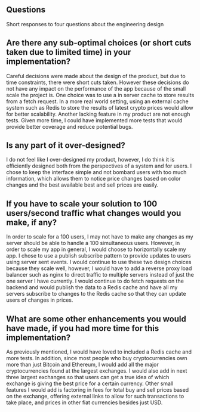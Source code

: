 ## Questions

Short responses to four questions about the engineering design

## Are there any sub-optimal choices (or short cuts taken due to limited time) in your implementation?

Careful decisions were made about the design of the product, but due to time constraints, there were short cuts taken. However these decisions do not have any impact on the performance of the app because of the small scale the project is. One choice was to use a in server cache to store results from a fetch request. In a more real world setting, using an external cache system such as Redis to store the results of latest crypto prices would allow for better scalability. Another lacking feature in my product are not enough tests. Given more time, I could have implemented more tests that would provide better coverage and reduce potential bugs.

## Is any part of it over-designed?

I do not feel like I over-designed my product, however, I do think it is efficiently designed both from the perspectives of a system and for users. I chose to keep the interface simple and not bombard users with too much information, which allows them to notice price changes based on color changes and the best available best and sell prices are easily.

## If you have to scale your solution to 100 users/second traffic what changes would you make, if any?

In order to scale for a 100 users, I may not have to make any changes as my server should be able to handle a 100 simultaneous users. However, in order to scale my app in general, I would choose to horizontally scale my app. I chose to use a publish subscribe pattern to provide updates to users using server sent events. I would continue to use these two design choices because they scale well, however, I would have to add a reverse proxy load balancer such as nginx to direct traffic to multiple servers instead of just the one server I have currently. I would continue to do fetch requests on the backend and would publish the data to a Redis cache and have all my servers subscribe to changes to the Redis cache so that they can update users of changes in prices.

## What are some other enhancements you would have made, if you had more time for this implementation?

As previously mentioned, I would have loved to included a Redis cache and more tests. In addition, since most people who buy cryptocurrencies own more than just Bitcoin and Ethereum, I would add all the major cryptocurrencies found at the largest exchanges. I would also add in next three largest exchanges so that users can get a true idea of which exchange is giving the best price for a certain currency. Other small features I would add is factoring in fees for total buy and sell prices based on the exchange, offering external links to allow for such transactions to take place, and prices in other fiat currencies besides just USD.

